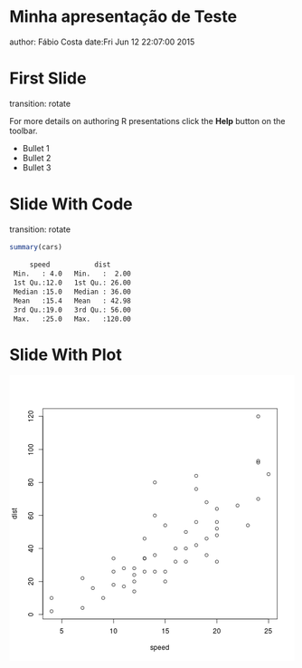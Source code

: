 Minha apresentação de Teste
========================================================
author: Fábio Costa
date:Fri Jun 12 22:07:00 2015 

First Slide
========================================================
transition: rotate

For more details on authoring R presentations click the
**Help** button on the toolbar.

- Bullet 1
- Bullet 2
- Bullet 3

Slide With Code
========================================================
transition: rotate


```r
summary(cars)
```

```
     speed           dist       
 Min.   : 4.0   Min.   :  2.00  
 1st Qu.:12.0   1st Qu.: 26.00  
 Median :15.0   Median : 36.00  
 Mean   :15.4   Mean   : 42.98  
 3rd Qu.:19.0   3rd Qu.: 56.00  
 Max.   :25.0   Max.   :120.00  
```

Slide With Plot
========================================================

![plot of chunk unnamed-chunk-2](rPresenter-figure/unnamed-chunk-2-1.png) 
